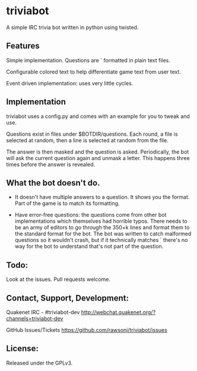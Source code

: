 triviabot
=========

A simple IRC trivia bot written in python using twisted.

Features
--------

Simple implementation. Questions are <string>`<string> formatted in plain text files.

Configurable colored text to help differentiate game text from user text.

Event driven implementation: uses very little cycles.

Implementation
--------------

triviabot uses a config.py and comes with an example for you to tweak and use.

Questions exist in files under $BOTDIR/questions.
Each round, a file is selected at random, then a line is selected at random from the file.

The answer is then masked and the question is asked. Periodically, the bot will ask the current question
again and unmask a letter. This happens three times before the answer is revealed.

What the bot doesn't do.
------------------------

  * It doesn't have multiple answers to a question. It shows you the format. Part of the game is to match its formatting.

  * Have error-free questions: the questions come from other bot implementations which themselves had horrible typos.
There needs to be an army of editors to go through the 350+k lines and format them to the standard format for the bot.
The bot was written to catch malformed questions so it wouldn't crash, but if it technically matches <string>`<string>
there's no way for the bot to understand that's not part of the question.


Todo:
-----

Look at the issues. Pull requests welcome.


Contact, Support, Development:
------------------------------

Quakenet IRC - #triviabot-dev
http://webchat.quakenet.org/?channels=triviabot-dev

GitHub Issues/Tickets
https://github.com/rawsonj/triviabot/issues


License:
--------

Released under the GPLv3.
